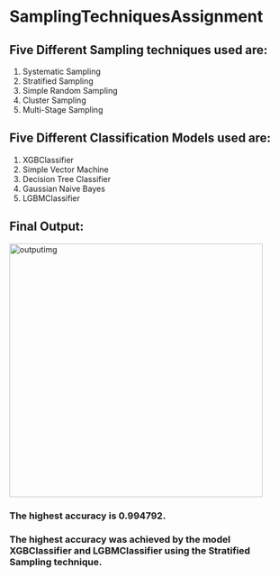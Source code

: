 # SamplingTechniquesAssignment
## Five Different Sampling techniques used are:
1. Systematic Sampling
2. Stratified Sampling
3. Simple Random Sampling
4. Cluster Sampling
5. Multi-Stage Sampling

## Five Different Classification Models used are:
1. XGBClassifier
2. Simple Vector Machine
3. Decision Tree Classifier
4. Gaussian Naive Bayes
5. LGBMClassifier

## Final Output:
<img width="450" alt="outputimg" src="https://user-images.githubusercontent.com/72309997/219963173-077458a4-e99e-4318-9d74-8caf516b07cc.png">

### The highest accuracy is 0.994792.
### The highest accuracy was achieved by the model XGBClassifier and LGBMClassifier using the Stratified Sampling technique.
